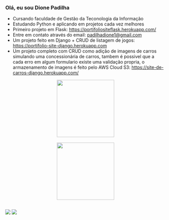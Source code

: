 ### Olá, eu sou Dione Padilha

- Cursando faculdade de Gestão da Teconologia da Informação
- Estudando Python e aplicando em projetos cada vez melhores
- Primeiro projeto em Flask: https://portifoliositeflask.herokuapp.com/
- Entre em contato através do email: padilhadione1@gmail.com
- Um projeto feito em Django + CRUD de listagem de jogos: https://portifolio-site-django.herokuapp.com
- Um projeto completo com CRUD como adição de imagens de carros simulando uma concessionária de carros, tambem é possivel que a cada erro em algum formulario existe uma         validação propria, o armazenamento de imagens é feito pelo AWS Cloud S3: https://site-de-carros-django.herokuapp.com/

<div align="center">
  <a href="https://github.com/Dio30">
  <img height="180em" src="https://github-readme-stats.vercel.app/api/?username=Dio30&show_icons=true&theme=tokyonight&include_all_commits=true&locale=pt-br&count_private=true"/>
    <br><br>
  <img height="180em" src="https://github-readme-stats.vercel.app/api/top-langs/?username=Dio30&layout=compact&langs_count=7&theme=dark"/></a>
</div>
  
  ##
 
<div>

<a href = "mailto:padilhadione1@gmail.com"><img src="https://img.shields.io/badge/-Gmail-%23333?style=for-the-badge&logo=gmail&logoColor=white" target="_blank"></a>
<a href = "https://www.linkedin.com/in/dione-padilha-a99864234/"><img src="https://img.shields.io/badge/-Linkedin-blue?style=for-the-badge&logo=linkedin" target="_blank"></a>

</div>
